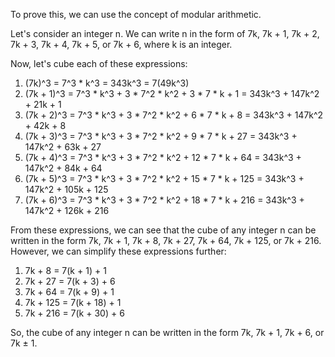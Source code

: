  To prove this, we can use the concept of modular arithmetic.

Let's consider an integer n. We can write n in the form of 7k, 7k + 1, 7k + 2, 7k + 3, 7k + 4, 7k + 5, or 7k + 6, where k is an integer.

Now, let's cube each of these expressions:

1. (7k)^3 = 7^3 * k^3 = 343k^3 = 7(49k^3)
2. (7k + 1)^3 = 7^3 * k^3 + 3 * 7^2 * k^2 + 3 * 7 * k + 1 = 343k^3 + 147k^2 + 21k + 1
3. (7k + 2)^3 = 7^3 * k^3 + 3 * 7^2 * k^2 + 6 * 7 * k + 8 = 343k^3 + 147k^2 + 42k + 8
4. (7k + 3)^3 = 7^3 * k^3 + 3 * 7^2 * k^2 + 9 * 7 * k + 27 = 343k^3 + 147k^2 + 63k + 27
5. (7k + 4)^3 = 7^3 * k^3 + 3 * 7^2 * k^2 + 12 * 7 * k + 64 = 343k^3 + 147k^2 + 84k + 64
6. (7k + 5)^3 = 7^3 * k^3 + 3 * 7^2 * k^2 + 15 * 7 * k + 125 = 343k^3 + 147k^2 + 105k + 125
7. (7k + 6)^3 = 7^3 * k^3 + 3 * 7^2 * k^2 + 18 * 7 * k + 216 = 343k^3 + 147k^2 + 126k + 216

From these expressions, we can see that the cube of any integer n can be written in the form 7k, 7k + 1, 7k + 8, 7k + 27, 7k + 64, 7k + 125, or 7k + 216. However, we can simplify these expressions further:

1. 7k + 8 = 7(k + 1) + 1
2. 7k + 27 = 7(k + 3) + 6
3. 7k + 64 = 7(k + 9) + 1
4. 7k + 125 = 7(k + 18) + 1
5. 7k + 216 = 7(k + 30) + 6

So, the cube of any integer n can be written in the form 7k, 7k + 1, 7k + 6, or 7k ± 1.